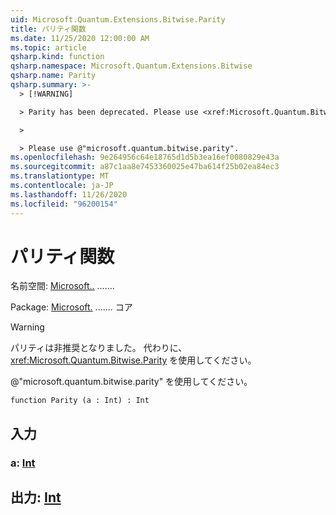 ```yaml
---
uid: Microsoft.Quantum.Extensions.Bitwise.Parity
title: パリティ関数
ms.date: 11/25/2020 12:00:00 AM
ms.topic: article
qsharp.kind: function
qsharp.namespace: Microsoft.Quantum.Extensions.Bitwise
qsharp.name: Parity
qsharp.summary: >-
  > [!WARNING]

  > Parity has been deprecated. Please use <xref:Microsoft.Quantum.Bitwise.Parity> instead.

  >

  > Please use @"microsoft.quantum.bitwise.parity".
ms.openlocfilehash: 9e264956c64e18765d1d5b3ea16ef0080829e43a
ms.sourcegitcommit: a87c1aa8e7453360025e47ba614f25b02ea84ec3
ms.translationtype: MT
ms.contentlocale: ja-JP
ms.lasthandoff: 11/26/2020
ms.locfileid: "96200154"
---
```

# <a name="parity-function"></a>パリティ関数

名前空間: [Microsoft..](xref:Microsoft.Quantum.Extensions.Bitwise) .......

Package: [Microsoft.](https://nuget.org/packages/Microsoft.Quantum.QSharp.Core) ....... コア


> [!WARNING]
> パリティは非推奨となりました。 代わりに、<xref:Microsoft.Quantum.Bitwise.Parity> を使用してください。
>
> @"microsoft.quantum.bitwise.parity" を使用してください。



```qsharp
function Parity (a : Int) : Int
```


## <a name="input"></a>入力

### <a name="a--int"></a>a: [Int](xref:microsoft.quantum.lang-ref.int)





## <a name="output--int"></a>出力: [Int](xref:microsoft.quantum.lang-ref.int)

